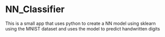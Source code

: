 # NN_Classifier

This is a small app that uses python to create a NN model using sklearn using the MNIST dataset and uses the model to predict handwritten digits
